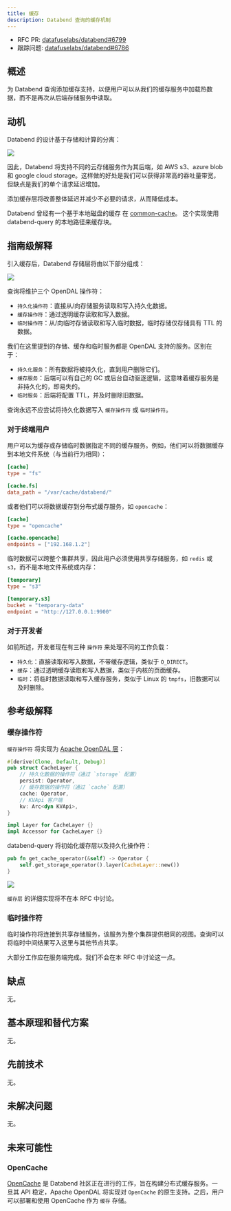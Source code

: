 ```yaml
---
title: 缓存
description: Databend 查询的缓存机制
---
```


- RFC PR: [datafuselabs/databend#6799](https://github.com/datafuselabs/databend/pull/6799)
- 跟踪问题: [datafuselabs/databend#6786](https://github.com/datafuselabs/databend/issues/6786)

## 概述

为 Databend 查询添加缓存支持，以便用户可以从我们的缓存服务中加载热数据，而不是再次从后端存储服务中读取。

## 动机

Databend 的设计基于存储和计算的分离：

![](/img/rfc/20220725-cache/architecture.svg)

因此，Databend 将支持不同的云存储服务作为其后端，如 AWS s3、azure blob 和 google cloud storage。这样做的好处是我们可以获得非常高的吞吐量带宽，但缺点是我们的单个请求延迟增加。

添加缓存层将改善整体延迟并减少不必要的请求，从而降低成本。

Databend 曾经有一个基于本地磁盘的缓存
在 [common-cache](https://github.com/datafuselabs/databend/tree/cd5124c4fbf53e8992f820c7b0a0fbc6442876e6/common/cache)。
这个实现使用 databend-query 的本地路径来缓存块。

## 指南级解释

引入缓存后，Databend 存储层将由以下部分组成：

![](/img/rfc/20220725-cache/cache.png)

查询将维护三个 OpenDAL 操作符：

- `持久化操作符`：直接从/向存储服务读取和写入持久化数据。
- `缓存操作符`：通过透明缓存读取和写入数据。
- `临时操作符`：从/向临时存储读取和写入临时数据，临时存储仅存储具有 TTL 的数据。

我们在这里提到的存储、缓存和临时服务都是 OpenDAL 支持的服务。区别在于：

- `持久化服务`：所有数据将被持久化，直到用户删除它们。
- `缓存服务`：后端可以有自己的 GC 或后台自动驱逐逻辑，这意味着缓存服务是非持久化的，即易失的。
- `临时服务`：后端将配置 TTL，并及时删除旧数据。

查询永远不应尝试将持久化数据写入 `缓存操作符` 或 `临时操作符`。

### 对于终端用户

用户可以为缓存或存储临时数据指定不同的缓存服务。例如，他们可以将数据缓存到本地文件系统（与当前行为相同）：

```toml
[cache]
type = "fs"

[cache.fs]
data_path = "/var/cache/databend/"
```

或者他们可以将数据缓存到分布式缓存服务，如 `opencache`：

```toml
[cache]
type = "opencache"

[cache.opencache]
endpoints = ["192.168.1.2"]
```

临时数据可以跨整个集群共享，因此用户必须使用共享存储服务，如 `redis` 或 `s3`，而不是本地文件系统或内存：

```toml
[temporary]
type = "s3"

[temporary.s3]
bucket = "temporary-data"
endpoint = "http://127.0.0.1:9900"
```

### 对于开发者

如前所述，开发者现在有三种 `操作符` 来处理不同的工作负载：

- `持久化`：直接读取和写入数据，不带缓存逻辑，类似于 `O_DIRECT`。
- `缓存`：通过透明缓存读取和写入数据，类似于内核的页面缓存。
- `临时`：将临时数据读取和写入缓存服务，类似于 Linux 的 `tmpfs`，旧数据可以及时删除。

## 参考级解释

### 缓存操作符

`缓存操作符` 将实现为 [Apache OpenDAL 层](https://docs.rs/opendal/0.11.2/opendal/trait.Layer.html)：

```rust
#[derive(Clone, Default, Debug)]
pub struct CacheLayer {
    // 持久化数据的操作符（通过 `storage` 配置）
    persist: Operator,
    // 缓存数据的操作符（通过 `cache` 配置）
    cache: Operator,
    // KVApi 客户端
    kv: Arc<dyn KVApi>,
}

impl Layer for CacheLayer {}
impl Accessor for CacheLayer {}
```

databend-query 将初始化缓存层以及持久化操作符：

```rust
pub fn get_cache_operator(&self) -> Operator {
    self.get_storage_operator().layer(CacheLayer::new())
}
```

![](/img/rfc/20220725-cache/cache-operator.png)

`缓存层` 的详细实现将不在本 RFC 中讨论。

### 临时操作符

临时操作符将连接到共享存储服务，该服务为整个集群提供相同的视图。查询可以将临时中间结果写入这里与其他节点共享。

大部分工作应在服务端完成。我们不会在本 RFC 中讨论这一点。

## 缺点

无。

## 基本原理和替代方案

无。

## 先前技术

无。

## 未解决问题

无。

## 未来可能性

### OpenCache

[OpenCache](https://github.com/datafuselabs/opencache) 是 Databend 社区正在进行的工作，旨在构建分布式缓存服务。一旦其 API 稳定，Apache OpenDAL 将实现对 `OpenCache` 的原生支持。之后，用户可以部署和使用 OpenCache 作为 `缓存` 存储。